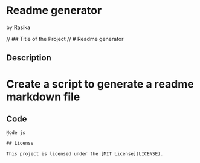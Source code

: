 # Readme generator
by Rasika



// ## Title of the Project
// # Readme generator




## Description
# Create a script to generate a readme markdown file

## Code
```
Node js
``
## License

This project is licensed under the [MIT License](LICENSE).

